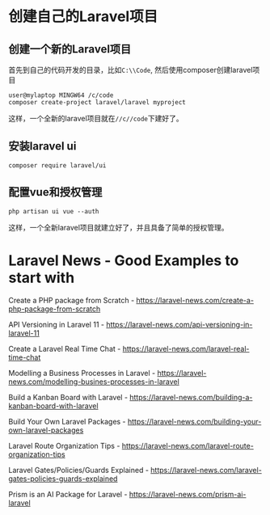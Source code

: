 # 创建自己的Laravel项目

## 创建一个新的Laravel项目
首先到自己的代码开发的目录，比如`C:\\Code`, 然后使用composer创建laravel项目
```
user@mylaptop MINGW64 /c/code
composer create-project laravel/laravel myproject
```

这样，一个全新的laravel项目就在`//c//code`下建好了。  

## 安装laravel ui
```
composer require laravel/ui
```

## 配置vue和授权管理
```
php artisan ui vue --auth
```

这样，一个全新laravel项目就建立好了，并且具备了简单的授权管理。


# Laravel News - Good Examples to start with
Create a PHP package from Scratch - https://laravel-news.com/create-a-php-package-from-scratch

API Versioning in Laravel 11 - https://laravel-news.com/api-versioning-in-laravel-11

Create a Laravel Real Time Chat - https://laravel-news.com/laravel-real-time-chat

Modelling a Business Processes in Laravel - https://laravel-news.com/modelling-busines-processes-in-laravel

Build a Kanban Board with Laravel - https://laravel-news.com/building-a-kanban-board-with-laravel

Build Your Own Laravel Packages - https://laravel-news.com/building-your-own-laravel-packages

Laravel Route Organization Tips - https://laravel-news.com/laravel-route-organization-tips

Laravel Gates/Policies/Guards Explained - https://laravel-news.com/laravel-gates-policies-guards-explained

Prism is an AI Package for Laravel - https://laravel-news.com/prism-ai-laravel
